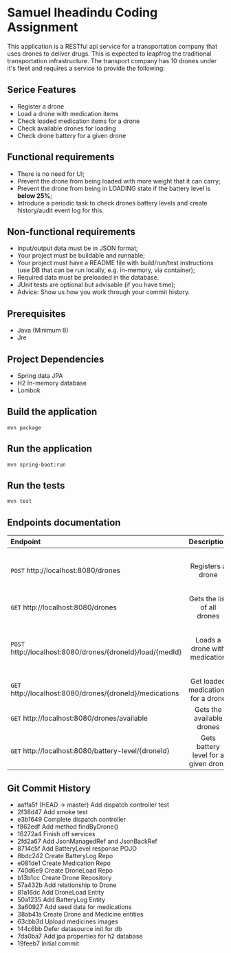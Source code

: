 # Samuel Iheadindu Coding Assignment

This application is a RESTful api service for a transportation company that uses drones to deliver drugs. This is expected to leapfrog the traditional transportation infrastructure.
The transport company has 10 drones under it's fleet and requires a service to provide the following:

## Serice Features

- Register a drone
- Load a drone with medication items
- Check loaded medication items for a drone
- Check available drones for loading
- Check drone battery for a given drone

## Functional requirements

- There is no need for UI;
- Prevent the drone from being loaded with more weight that it can carry;
- Prevent the drone from being in LOADING state if the battery level is **below 25%**;
- Introduce a periodic task to check drones battery levels and create history/audit event log for this.

## Non-functional requirements

- Input/output data must be in JSON format;
- Your project must be buildable and runnable;
- Your project must have a README file with build/run/test instructions (use DB that can be run locally, e.g. in-memory, via container);
- Required data must be preloaded in the database.
- JUnit tests are optional but advisable (if you have time);
- Advice: Show us how you work through your commit history.

## Prerequisites

- Java (Minimum 8)
- Jre

## Project Dependencies

- Spring data JPA
- H2 In-memory database
- Lombok

## Build the application

```
mvn package
```

## Run the application

```
mvn spring-boot:run
```

## Run the tests

```
mvn test
```

## Endpoints documentation

| Endpoint                                                   |             Description              |                                                                                                          Sample Payload |
| :--------------------------------------------------------- | :----------------------------------: | ----------------------------------------------------------------------------------------------------------------------: |
| `POST` http://localhost:8080/drones                        |          Registers a drone           |  `{"serialNumber": "SXOIDLKDLSKAD", "model": "Cruiserweight","weightLimit": 500,"batteryCapacity": 100,"state": "IDLE"} |
| `GET` http://localhost:8080/drones                         |     Gets the list of all drones      |                                                                                                                      NA |
| `POST` http://localhost:8080/drones/{droneId}/load/{medId} |    Loads a drone with medication     | {"serialNumber": "SXOIDLKDLSKAD","model": "Cruiserweight", "weightLimit": 500, "batteryCapacity": 100, "state": "IDLE"} |
| `GET` http://localhost:8080/drones/{droneId}/medications   |  Get loaded medications for a drone  |                                                                                                                      NA |
| `GET` http://localhost:8080/drones/available               |      Gets the available drones       |                                                                                                                      NA |
| `GET` http://localhost:8080/battery-level/{droneId}        | Gets battery level for a given drone |                                                                                                                      NA |

## Git Commit History

- aaffa5f (HEAD -> master) Add dispatch controller test
- 2f38d47 Add smoke test
- e3b1649 Complete dispatch controller
- f862edf Add method findByDrone()
- 16272a4 Finish off services
- 2fd2a67 Add JsonManagedRef and JsonBackRef
- 8714c5f Add BatteryLevel response POJO
- 8bdc242 Create BatteryLog Repo
- e081de1 Create Medication Repo
- 740d6e9 Create DroneLoad Repo
- b13b1cc Create Drone Repository
- 57a432b Add relationship to Drone
- 81a16dc Add DroneLoad Entity
- 50a1235 Add BatteryLog Entity
- 3a60927 Add seed data for medications
- 38ab41a Create Drone and Medicine entities
- 63cbb3d Upload medicines images
- 144c6bb Defer datasource init for db
- 7da0ba7 Add jpa properties for h2 database
- 19feeb7 Initial commit
